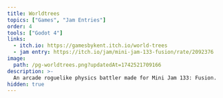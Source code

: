 ```yaml
---
title: Worldtrees
topics: ["Games", "Jam Entries"]
order: 4
tools: ["Godot 4"]
links:
  - itch.io: https://gamesbykent.itch.io/world-trees
  - jam entry: https://itch.io/jam/mini-jam-133-fusion/rate/2092376
image:
  path: /pg-worldtrees.png?updatedAt=1742521709166
description: >-
  An arcade roguelike physics battler made for Mini Jam 133: Fusion.
hidden: true
---
```

